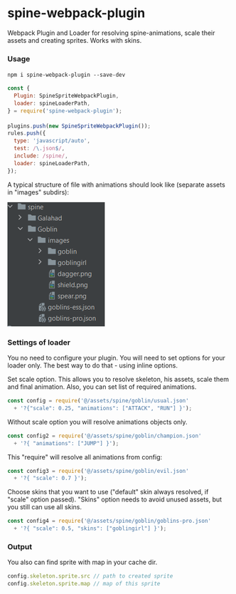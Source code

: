 # spine-webpack-plugin
Webpack Plugin and Loader for resolving spine-animations,
scale their assets and creating sprites. Works with skins.

### Usage

`npm i spine-webpack-plugin --save-dev`
```javascript
const {
  Plugin: SpineSpriteWebpackPlugin,
  loader: spineLoaderPath,
} = require('spine-webpack-plugin');

plugins.push(new SpineSpriteWebpackPlugin());
rules.push({
  type: 'javascript/auto',
  test: /\.json$/,
  include: /spine/,
  loader: spineLoaderPath,
});
```
A typical structure of file with animations should
look like (separate assets in "images" subdirs):

![img.png](readme_assets/structure.png)

### Settings of loader

You no need to configure your plugin.
You will need to set options for your loader only.
The best way to do that - using inline options.

Set scale option. This allows you to resolve skeleton, his assets,
scale them and final animation. 
Also, you can set list of required animations.
```javascript
const config = require('@/assets/spine/goblin/usual.json'
  + '?{"scale": 0.25, "animations": ["ATTACK", "RUN"] }');
```

Without scale option
you will resolve animations objects only.
```javascript
const config2 = require('@/assets/spine/goblin/champion.json'
  + '?{ "animations": ["JUMP"] }');
 ```

This "require" will resolve all animations from config:
```javascript
const config3 = require('@/assets/spine/goblin/evil.json'
  + '?{ "scale": 0.7 }');
 ```

Choose skins that you want to use ("default" skin always resolved,
if "scale" option passed). "Skins" option needs to avoid unused assets,
but you still can use all skins.
```javascript
const config4 = require('@/assets/spine/goblin/goblins-pro.json'
  + '?{ "scale": 0.5, "skins": ["goblingirl"] }');
 ```

### Output
You also can find sprite with map in your cache dir.
```javascript
config.skeleton.sprite.src // path to created sprite
config.skeleton.sprite.map // map of this sprite
 ```
